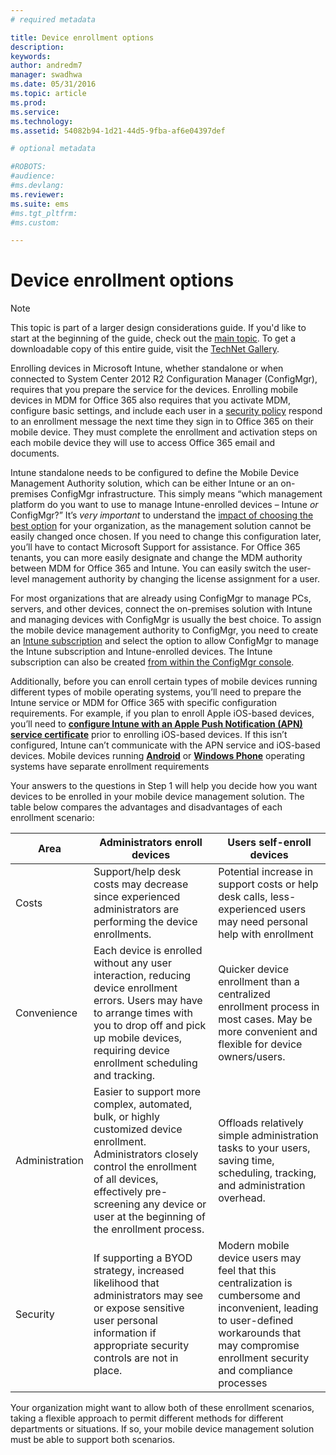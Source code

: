 ```yaml
---
# required metadata

title: Device enrollment options
description:
keywords:
author: andredm7
manager: swadhwa
ms.date: 05/31/2016
ms.topic: article
ms.prod:
ms.service:
ms.technology:
ms.assetid: 54082b94-1d21-44d5-9fba-af6e04397def

# optional metadata

#ROBOTS:
#audience:
#ms.devlang:
ms.reviewer: 
ms.suite: ems
#ms.tgt_pltfrm:
#ms.custom:

---
```



# Device enrollment options

>[!NOTE]
>This topic is part of a larger design considerations guide. If you'd like to start at the beginning of the guide, check out the [main topic](mdm-design-considerations-guide.md). To get a downloadable copy of this entire guide, visit the [TechNet Gallery](https://gallery.technet.microsoft.com/Mobile-Device-Management-7d401582).

Enrolling devices in Microsoft Intune, whether standalone or when connected to System Center 2012 R2 Configuration Manager (ConfigMgr), requires that you prepare the service for the devices. Enrolling mobile devices in MDM for Office 365 also requires that you activate MDM, configure basic settings, and include each user in a [security policy](https://technet.microsoft.com/library/ms.o365.cc.newdevicepolicy.aspx) respond to an enrollment message the next time they sign in to Office 365 on their mobile device. They must complete the enrollment and activation steps on each mobile device they will use to access Office 365 email and documents.

Intune standalone needs to be configured to define the Mobile Device Management Authority solution, which can be either Intune or an on-premises ConfigMgr infrastructure. This simply means “which management platform do you want to use to manage Intune-enrolled devices – Intune *or* ConfigMgr?” It’s *very important* to understand the [impact of choosing the best option](/Intune/deployuse/enroll-devices-in-microsoft-intune) for your organization, as the management solution cannot be easily changed once chosen. If you need to change this configuration later, you’ll have to contact Microsoft Support for assistance. For Office 365 tenants, you can more easily designate and change the MDM authority between MDM for Office 365 and Intune. You can easily switch the user-level management authority by changing the license assignment for a user. 

For most organizations that are already using ConfigMgr to manage PCs, servers, and other devices, connect the on-premises solution with Intune and managing devices with ConfigMgr is usually the best choice. To assign the mobile device management authority to ConfigMgr, you need to create an [Intune subscription](https://portal.office.com/Signup/Signup.aspx?OfferId=40BE278A-DFD1-470a-9EF7-9F2596EA7FF9&dl=INTUNE_A&ali=1#0) and select the option to allow ConfigMgr to manage the Intune subscription and Intune-enrolled devices. The Intune subscription can also be created [from within the ConfigMgr console](https://technet.microsoft.com/library/jj884158.aspx).

Additionally, before you can enroll certain types of mobile devices running different types of mobile operating systems, you’ll need to prepare the Intune service or MDM for Office 365 with specific configuration requirements. For example, if you plan to enroll Apple iOS-based devices, you’ll need to **[configure Intune with an Apple Push Notification (APN) service certificate](https://technet.microsoft.com/library/dn408185.aspx)** prior to enrolling iOS-based devices. If this isn’t configured, Intune can’t communicate with the APN service and iOS-based devices. Mobile devices running **[Android](https://technet.microsoft.com/library/dn764960.aspx)** or **[Windows Phone](https://technet.microsoft.com/library/dn764959.aspx)** operating systems have separate enrollment requirements

Your answers to the questions in Step 1 will help you decide how you want devices to be enrolled in your mobile device management solution. The table below compares the advantages and disadvantages of each enrollment scenario:

| Area  | Administrators enroll devices | Users self-enroll devices |
| ------------- | ------------- | ------------ |
| Costs | Support/help desk costs may decrease since experienced administrators are performing the device enrollments. | Potential increase in support costs or help desk calls, less-experienced users may need personal help with enrollment |
| Convenience  | Each device is enrolled without any user interaction, reducing device enrollment errors. Users may have to arrange times with you to drop off and pick up mobile devices, requiring device enrollment scheduling and tracking.| Quicker device enrollment than a centralized enrollment process in most cases. May be more convenient and flexible for device owners/users. |
| Administration | Easier to support more complex, automated, bulk, or highly customized device enrollment. Administrators closely control the enrollment of all devices, effectively pre-screening any device or user at the beginning of the enrollment process. | Offloads relatively simple administration tasks to your users, saving time, scheduling, tracking, and administration overhead. |
| Security | If supporting a BYOD strategy, increased likelihood that administrators may see or expose sensitive user personal information if appropriate security controls are not in place. | Modern mobile device users may feel that this centralization is cumbersome and inconvenient, leading to user-defined workarounds that may compromise enrollment security and compliance processes |

Your organization might want to allow both of these enrollment scenarios, taking a flexible approach to permit different methods for different departments or situations. If so, your mobile device management solution must be able to support both scenarios.